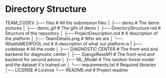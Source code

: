 # Directory Structure 

TEAM_CODEV
    ├── files                             # All the submission files
    │   ├── demo                          # The demo pictures
    │   ├── demo_gif                      # The gifs of demo
    │   ├── DirectoryStructure.md         # Structure of the repository
    │   ├── ProjectDescription.md         # A description of the platform
    │   ├── TeamDetails.png               # Who we are
    │   └── WhatIsMEDIPOOL.md             # A description of what our platform is 
    |
    ├── codebase                          # All the code
    │   ├── DIAGNOSTIC CENTER             # The front-end and backend for diagnostic center
    │   ├── DjangoRestAPI                 # The front-end and backend for second advice
    │   ├── ML_Model                      # The random forest model and the dataset it's trained on
    │   └── requirements.txt              # Required libraries
    │── LICENSE                           # License
    └── README.md                         # Project readme
